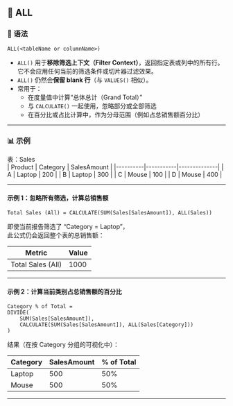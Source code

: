 ## 🧩 ALL
### 📘 语法
```DAX
ALL(<tableName or columnName>)
```
- `ALL()` 用于**移除筛选上下文（Filter Context）**，返回指定表或列中的所有行。它不会应用任何当前的筛选条件或切片器过滤效果。 
- `ALL()` 仍然会**保留 blank 行**（与 `VALUES()` 相似）。  
- 常用于：
  - 在度量值中计算“总体总计（Grand Total）”  
  - 与 `CALCULATE()` 一起使用，忽略部分或全部筛选  
  - 在百分比或占比计算中，作为分母范围（例如占总销售额百分比）

---

### 📊 示例
表：Sales  
| Product | Category | SalesAmount |
|----------|-----------|--------------|
| A | Laptop | 200 |
| B | Laptop | 300 |
| C | Mouse | 100 |
| D | Mouse | 400 |

---

#### 示例 1：忽略所有筛选，计算总销售额
```DAX
Total Sales (All) = CALCULATE(SUM(Sales[SalesAmount]), ALL(Sales))
```

即使当前报告筛选了 “Category = Laptop”，  
此公式仍会返回整个表的总销售额：  

| Metric | Value |
|---------|--------|
| Total Sales (All) | 1000 |

---

#### 示例 2：计算当前类别占总销售额的百分比
```DAX
Category % of Total =
DIVIDE(
    SUM(Sales[SalesAmount]),
    CALCULATE(SUM(Sales[SalesAmount]), ALL(Sales[Category]))
)
```

结果（在按 Category 分组的可视化中）：

| Category | SalesAmount | % of Total |
|-----------|--------------|-------------|
| Laptop | 500 | 50% |
| Mouse | 500 | 50% |

---
